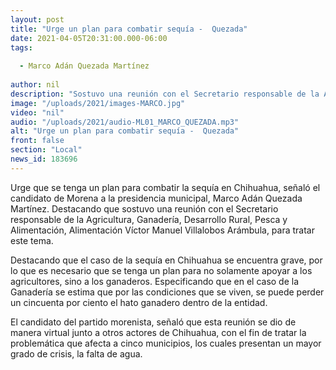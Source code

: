 ```yaml
---
layout: post
title: "Urge un plan para combatir sequía -  Quezada"
date: 2021-04-05T20:31:00.000-06:00
tags:
  
  - Marco Adán Quezada Martínez
  
author: nil
description: "Sostuvo una reunión con el Secretario responsable de la Agricultura, Ganadería, Desarrollo Rural, Pesca y Alimentación, Alimentación Víctor Manuel Villalobos Arámbula."
image: "/uploads/2021/images-MARCO.jpg"
video: "nil"
audio: "/uploads/2021/audio-ML01_MARCO_QUEZADA.mp3"
alt: "Urge un plan para combatir sequía -  Quezada"
front: false
section: "Local"
news_id: 183696
---
```


Urge que se tenga un plan para combatir la sequía en Chihuahua, señaló el candidato de Morena a la presidencia municipal, Marco Adán Quezada Martínez. Destacando que sostuvo una reunión con el Secretario responsable de la Agricultura, Ganadería, Desarrollo Rural, Pesca y Alimentación, Alimentación Víctor Manuel Villalobos Arámbula, para tratar este tema.

Destacando que el caso de la sequía en Chihuahua se encuentra grave, por lo que es necesario que se tenga un plan para no solamente apoyar a los agricultores, sino a los ganaderos. Especificando que en el caso de la Ganadería se estima que por las condiciones que se viven, se puede perder un cincuenta por ciento el hato ganadero dentro de la entidad.

El candidato del partido morenista, señaló que esta reunión se dio de manera virtual junto a otros actores de Chihuahua, con el fin de tratar la problemática que afecta a cinco municipios, los cuales presentan un mayor grado de crisis, la falta de agua.
